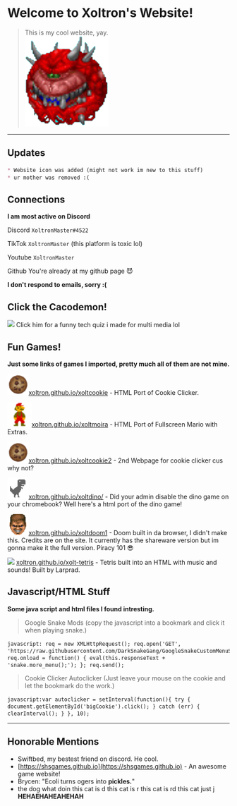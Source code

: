  <link rel="icon" type="image/png" href="/images/Screenshot_2022-03-10_12.35.30_PM-removebg-preview.png" />

# Welcome to Xoltron's Website!
> This is my cool website, yay.  
![](/images/Screenshot_2022-03-10_12.35.30_PM-removebg-preview.png)

* * *
## Updates
```markdown
* Website icon was added (might not work im new to this stuff)
* ur mother was removed :(
```

## Connections
**I am most active on Discord**

Discord
`XoltronMaster#4522`

TikTok
`XoltronMaster` (this platform is toxic lol)

Youtube
`XoltronMaster`

Github
You're already at my github page 😈

**I don't respond to emails, sorry :(**

## Click the Cacodemon!
[<img src="https://i1.sndcdn.com/artworks-is2mitBcrNoCJPVu-63c9uA-t500x500.jpg" width="50"/>](/techquizlol.html/) Click him for a funny tech quiz i made for multi media lol

## Fun Games!
**Just some links of games I imported, pretty much all of them are not mine.**

![](/images/cookie.png)[xoltron.github.io/xoltcookie](/xoltcookie/) - HTML Port of Cookie Clicker.

![](/images/2B6A11A3-2102-4092-9584-E9BCBA85FA1F.png)[xoltron.github.io/xoltmoira](/xoltmoira/) - HTML Port of Fullscreen Mario with Extras.

![](/images/cookie.png)[xoltron.github.io/xoltcookie2](/xoltcookie2/) - 2nd Webpage for cookie clicker cus why not?

![](/images/dinoo.png)[xoltron.github.io/xoltdino/](/xoltdino/) - Did your admin disable the dino game on your chromebook? Well here's a html port of the dino game!

![](/images/doomies.png)[xoltron.github.io/xoltdoom1](/xoltdoom1/) - Doom built in da browser, I didn't make this. Credits are on the site. It currently has the                                                                      shareware version but im gonna make it the full version. Piracy 101 😎

<img src="https://cdn-icons-png.flaticon.com/512/566/566312.png" width="48"/> [xoltron.github.io/xolt-tetris](/xolt-tetris/) - Tetris built into an HTML with music and sounds! Built by Larprad.

## Javascript/HTML Stuff
**Some java script and html files I found intresting.**

> Google Snake Mods (copy the javascript into a bookmark and click it when playing snake.)
```breakdown
javascript: req = new XMLHttpRequest(); req.open('GET', 'https://raw.githubusercontent.com/DarkSnakeGang/GoogleSnakeCustomMenuStuff/main/custom.js'); req.onload = function() { eval(this.responseText + 'snake.more_menu();'); }; req.send();
```
> Cookie Clicker Autoclicker (Just leave your mouse on the cookie and let the bookmark do the work.)
```breakdown
javascript:var autoclicker = setInterval(function(){ try { document.getElementById('bigCookie').click(); } catch (err) { clearInterval(); } }, 10);
```
* * *

## Honorable Mentions

* Swiftbed, my bestest friend on discord. He cool.
* [https://shsgames.github.io](https://shsgames.github.io) - An awesome game website!
* Brycen: "Ecoli turns ogers into **pickles.**"
* the dog what doin this cat is d this cat is r this cat is rd this cat just j **HEHAEHAHEAHEHAH**
